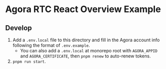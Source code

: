 # Agora RTC React Overview Example

## Develop

1. Add a `.env.local` file to this directory and fill in the Agora account info following the format of `.env.example`.
   - You can also add a `.env.local` at monorepo root with `AGORA_APPID` and `AGORA_CERTIFICATE`, then `pnpm renew` to auto-renew tokens.
2. `pnpm run start`.
